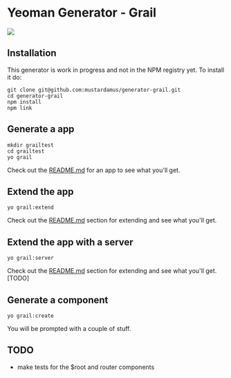 # Yeoman Generator - Grail

![](http://www.timeshighereducation.co.uk/Pictures/web/n/u/k/news_18_260112.jpg)

## Installation

This generator is work in progress and not in the NPM registry yet. To install
it do:

    git clone git@github.com:mustardamus/generator-grail.git
    cd generator-grail
    npm install
    npm link

## Generate a app

    mkdir grailtest
    cd grailtest
    yo grail

Check out the
[README.md](https://github.com/mustardamus/generator-grail/blob/master/app/templates/README.md)
for an app to see what you'll get.

## Extend the app

    yo grail:extend

Check out the [README.md](https://github.com/mustardamus/generator-grail/blob/master/extend/templates/README.md)
section for extending and see what you'll get.

## Extend the app with a server

    yo grail:server

Check out the [README.md](https://github.com/mustardamus/generator-grail/blob/master/server/templates/README.md)
section for extending and see what you'll get. [TODO]

## Generate a component

    yo grail:create

You will be prompted with a couple of stuff.

## TODO

  - make tests for the $root and router components
